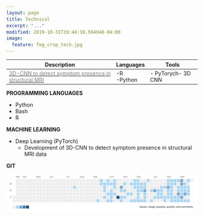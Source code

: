 ```yaml
---
layout: page
title: Technical
excerpt: "..."
modified: 2019-10-31T19:44:38.564948-04:00
image:
  feature: fog_crop_tech.jpg
---
```


| Description                                                                                       | Languages  | Tools                |
|---------------------------------------------------------------------------------------------------|------------|----------------------|
| [<span style="color:grey">3D-CNN to detect symptom presence in structural MRI</span>](https://gitlab.com/harman_school/dl_3d_cnn) | -R <br> -Python <br> |  - PyTorych- 3D CNN |



**PROGRAMMING LANGUAGES**
- Python
- Bash 
- R 

**MACHINE LEARNING**

- Deep Learning (PyTorch)
  - Development of 3D-CNN to detect symptom presence in structural MRI data 

**GIT**

![](/images/git_banner.png)
